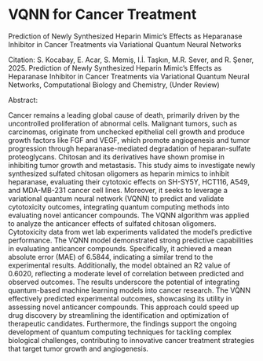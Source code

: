 # VQNN for Cancer Treatment
Prediction of Newly Synthesized Heparin Mimic’s Effects as Heparanase Inhibitor in Cancer Treatments via Variational Quantum Neural Networks

Citation: S. Kocabay, E. Acar, S. Memiş, I.İ. Taşkın, M.R. Sever, and R. Şener, 2025. Prediction of Newly Synthesized Heparin Mimic’s Effects as Heparanase Inhibitor in Cancer Treatments via Variational Quantum Neural Networks, Computational Biology and Chemistry, (Under Review)

Abstract:

Cancer remains a leading global cause of death, primarily driven by the uncontrolled proliferation of abnormal cells. Malignant tumors, such as carcinomas, originate from unchecked epithelial cell growth and produce growth factors like FGF and VEGF, which promote angiogenesis and tumor progression through heparanase-mediated degradation of heparan-sulfate proteoglycans. Chitosan and its derivatives have shown promise in inhibiting tumor growth and metastasis. This study aims to investigate newly synthesized sulfated chitosan oligomers as heparin mimics to inhibit heparanase, evaluating their cytotoxic effects on SH-SY5Y, HCT116, A549, and MDA-MB-231 cancer cell lines. Moreover, it seeks to leverage a variational quantum neural network (VQNN) to predict and validate cytotoxicity outcomes, integrating quantum computing methods into evaluating novel anticancer compounds. The VQNN algorithm was applied to analyze the anticancer effects of sulfated chitosan oligomers. Cytotoxicity data from wet lab experiments validated the model’s predictive performance. The VQNN model demonstrated strong predictive capabilities in evaluating anticancer compounds. Specifically, it achieved a mean absolute error (MAE) of 6.5844, indicating a similar trend to the experimental results. Additionally, the model obtained an R2 value of 0.6020, reflecting a moderate level of correlation between predicted and observed outcomes. The results underscore the potential of integrating quantum-based machine learning models into cancer research. The VQNN effectively predicted experimental outcomes, showcasing its utility in assessing novel anticancer compounds. This approach could speed up drug discovery by streamlining the identification and optimization of therapeutic candidates. Furthermore, the findings support the ongoing development of quantum computing techniques for tackling complex biological challenges, contributing to innovative cancer treatment strategies that target tumor growth and angiogenesis.
